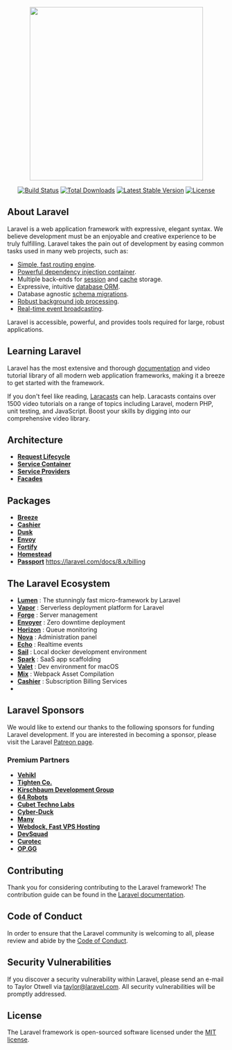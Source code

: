 <p align="center"><a href="https://laravel.com" target="_blank"><img src="https://raw.githubusercontent.com/laravel/art/master/logo-lockup/5%20SVG/2%20CMYK/1%20Full%20Color/laravel-logolockup-cmyk-red.svg" width="400"></a></p>

<p align="center">
<a href="https://travis-ci.org/laravel/framework"><img src="https://travis-ci.org/laravel/framework.svg" alt="Build Status"></a>
<a href="https://packagist.org/packages/laravel/framework"><img src="https://img.shields.io/packagist/dt/laravel/framework" alt="Total Downloads"></a>
<a href="https://packagist.org/packages/laravel/framework"><img src="https://img.shields.io/packagist/v/laravel/framework" alt="Latest Stable Version"></a>
<a href="https://packagist.org/packages/laravel/framework"><img src="https://img.shields.io/packagist/l/laravel/framework" alt="License"></a>
</p>

## About Laravel

Laravel is a web application framework with expressive, elegant syntax. We believe development must be an enjoyable and creative experience to be truly fulfilling. Laravel takes the pain out of development by easing common tasks used in many web projects, such as:

- [Simple, fast routing engine](https://laravel.com/docs/routing).
- [Powerful dependency injection container](https://laravel.com/docs/container).
- Multiple back-ends for [session](https://laravel.com/docs/session) and [cache](https://laravel.com/docs/cache) storage.
- Expressive, intuitive [database ORM](https://laravel.com/docs/eloquent).
- Database agnostic [schema migrations](https://laravel.com/docs/migrations).
- [Robust background job processing](https://laravel.com/docs/queues).
- [Real-time event broadcasting](https://laravel.com/docs/broadcasting).

Laravel is accessible, powerful, and provides tools required for large, robust applications.

## Learning Laravel

Laravel has the most extensive and thorough [documentation](https://laravel.com/docs) and video tutorial library of all modern web application frameworks, making it a breeze to get started with the framework.

If you don't feel like reading, [Laracasts](https://laracasts.com) can help. Laracasts contains over 1500 video tutorials on a range of topics including Laravel, modern PHP, unit testing, and JavaScript. Boost your skills by digging into our comprehensive video library.


## Architecture

- **[Request Lifecycle](https://laravel.com/docs/8.x/lifecycle)**
- **[Service Container](https://laravel.com/docs/8.x/container)**
- **[Service Providers](https://laravel.com/docs/8.x/providers)**
- **[Facades](https://laravel.com/docs/8.x/facades)**

## Packages
- **[Breeze](https://laravel.com/docs/8.x/starter-kits#laravel-breeze)**
- **[Cashier](https://laravel.com/docs/8.x/billing)**
- **[Dusk](https://laravel.com/docs/8.x/dusk)**
- **[Envoy](https://laravel.com/docs/8.x/envoy)**
- **[Fortify](https://laravel.com/docs/8.x/fortify)**
- **[Homestead](https://laravel.com/docs/8.x/homestead)**
- **[Passport](https://laravel.com/docs/8.x/passport)**
https://laravel.com/docs/8.x/billing
## The Laravel Ecosystem
- **[Lumen](https://lumen.laravel.com/)** : The stunningly fast micro-framework by Laravel
- **[Vapor](https://vapor.laravel.com/)** : Serverless deployment platform for Laravel
- **[Forge](https://forge.laravel.com/)** : Server management
- **[Envoyer](https://envoyer.io/)** : Zero downtime deployment
- **[Horizon](https://laravel.com/docs/8.x/horizon)** : Queue monitoring 
- **[Nova](nova.laravel.com)** : Administration panel 
- **[Echo](https://laravel.com/docs/8.x/broadcasting)** : Realtime events
- **[Sail](https://laravel.com/docs/8.x/sail)** : Local docker development environment
- **[Spark](https://spark.laravel.com/)** : SaaS app scaffolding
- **[Valet](https://laravel.com/docs/8.x/valet)** : Dev environment for macOS
- **[Mix](https://laravel.com/docs/8.x/mix)** : Webpack Asset Compilation
- **[Cashier](https://laravel.com/docs/8.x/billing)** : Subscription Billing Services
- **[]()**


## Laravel Sponsors

We would like to extend our thanks to the following sponsors for funding Laravel development. If you are interested in becoming a sponsor, please visit the Laravel [Patreon page](https://patreon.com/taylorotwell).

### Premium Partners

- **[Vehikl](https://vehikl.com/)**
- **[Tighten Co.](https://tighten.co)**
- **[Kirschbaum Development Group](https://kirschbaumdevelopment.com)**
- **[64 Robots](https://64robots.com)**
- **[Cubet Techno Labs](https://cubettech.com)**
- **[Cyber-Duck](https://cyber-duck.co.uk)**
- **[Many](https://www.many.co.uk)**
- **[Webdock, Fast VPS Hosting](https://www.webdock.io/en)**
- **[DevSquad](https://devsquad.com)**
- **[Curotec](https://www.curotec.com/services/technologies/laravel/)**
- **[OP.GG](https://op.gg)**

## Contributing

Thank you for considering contributing to the Laravel framework! The contribution guide can be found in the [Laravel documentation](https://laravel.com/docs/contributions).

## Code of Conduct

In order to ensure that the Laravel community is welcoming to all, please review and abide by the [Code of Conduct](https://laravel.com/docs/contributions#code-of-conduct).

## Security Vulnerabilities

If you discover a security vulnerability within Laravel, please send an e-mail to Taylor Otwell via [taylor@laravel.com](mailto:taylor@laravel.com). All security vulnerabilities will be promptly addressed.



## License

The Laravel framework is open-sourced software licensed under the [MIT license](https://opensource.org/licenses/MIT).



